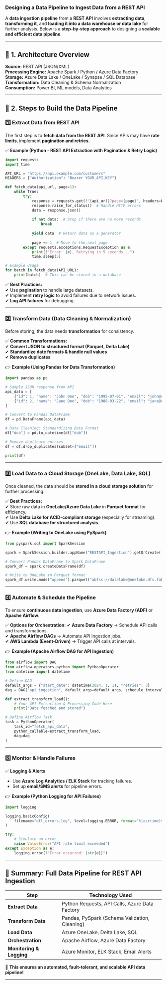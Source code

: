### **Designing a Data Pipeline to Ingest Data from a REST API**  

A **data ingestion pipeline** from a **REST API** involves **extracting data**, **transforming it**, and **loading it into a data warehouse or data lake** for further analysis. Below is a **step-by-step approach** to designing a **scalable and efficient data pipeline**.

---

## **🔹 1. Architecture Overview**
**Source:** REST API (JSON/XML)  
**Processing Engine:** Apache Spark / Python / Azure Data Factory  
**Storage:** Azure Data Lake / OneLake / Synapse / SQL Database  
**Transformation:** Data Cleaning & Schema Normalization  
**Consumption:** Power BI, ML models, Data Analytics  

---

## **🔹 2. Steps to Build the Data Pipeline**
### **1️⃣ Extract Data from REST API**
The first step is to **fetch data from the REST API**. Since APIs may have **rate limits**, implement **pagination and retries**.

✅ **Example (Python - REST API Extraction with Pagination & Retry Logic)**
```python
import requests
import time

API_URL = "https://api.example.com/customers"
HEADERS = {"Authorization": "Bearer YOUR_API_KEY"}

def fetch_data(api_url, page=1):
    while True:
        try:
            response = requests.get(f"{api_url}?page={page}", headers=HEADERS, timeout=10)
            response.raise_for_status()  # Handle HTTP errors
            data = response.json()
            
            if not data:  # Stop if there are no more records
                break
            
            yield data  # Return data as a generator
            
            page += 1  # Move to the next page
        except requests.exceptions.RequestException as e:
            print(f"Error: {e}, Retrying in 5 seconds...")
            time.sleep(5)

# Example Usage
for batch in fetch_data(API_URL):
    print(batch)  # This can be stored in a database
```

✅ **Best Practices:**  
✔ Use **pagination** to handle large datasets.  
✔ Implement **retry logic** to avoid failures due to network issues.  
✔ **Log API failures** for debugging.  

---

### **2️⃣ Transform Data (Data Cleaning & Normalization)**
Before storing, the data needs **transformation** for consistency.  

✅ **Common Transformations:**  
✔ **Convert JSON to structured format (Parquet, Delta Lake)**  
✔ **Standardize date formats & handle null values**  
✔ **Remove duplicates**  

👉 **Example (Using Pandas for Data Transformation)**
```python
import pandas as pd

# Sample JSON response from API
api_data = [
    {"id": 1, "name": "John Doe", "dob": "1995-07-01", "email": "john@example.com"},
    {"id": 2, "name": "Jane Doe", "dob": "1988-03-22", "email": "jane@example.com"}
]

# Convert to Pandas DataFrame
df = pd.DataFrame(api_data)

# Data Cleaning: Standardizing Date Format
df["dob"] = pd.to_datetime(df["dob"])

# Remove duplicate entries
df = df.drop_duplicates(subset=["email"])

print(df)
```

---

### **3️⃣ Load Data to a Cloud Storage (OneLake, Data Lake, SQL)**
Once cleaned, the data should be **stored in a cloud storage solution** for further processing.

✅ **Best Practices:**  
✔ Store raw data in **OneLake/Azure Data Lake** in **Parquet format** for efficiency.  
✔ Use **Delta Lake for ACID-compliant storage** (especially for streaming).  
✔ Use **SQL database for structured analysis**.  

👉 **Example (Writing to OneLake using PySpark)**
```python
from pyspark.sql import SparkSession

spark = SparkSession.builder.appName("RESTAPI_Ingestion").getOrCreate()

# Convert Pandas DataFrame to Spark DataFrame
spark_df = spark.createDataFrame(df)

# Write to OneLake in Parquet format
spark_df.write.mode("append").parquet("abfss://datalake@onelake.dfs.fabric.microsoft.com/customers/")
```

---

### **4️⃣ Automate & Schedule the Pipeline**
To ensure **continuous data ingestion**, use **Azure Data Factory (ADF)** or **Apache Airflow**.

✅ **Options for Orchestration:**
✔ **Azure Data Factory** → Schedule API calls and transformations.  
✔ **Apache Airflow DAGs** → Automate API ingestion jobs.  
✔ **AWS Lambda (Event-Driven)** → Trigger API calls at intervals.  

👉 **Example (Apache Airflow DAG for API Ingestion)**
```python
from airflow import DAG
from airflow.operators.python import PythonOperator
from datetime import datetime

# Define DAG
default_args = {"start_date": datetime(2024, 1, 1), "retries": 3}
dag = DAG("api_ingestion", default_args=default_args, schedule_interval="@daily")

def extract_transform_load():
    # Your API Extraction & Processing Code Here
    print("Data fetched and stored")

# Define Airflow Task
task = PythonOperator(
    task_id="fetch_api_data",
    python_callable=extract_transform_load,
    dag=dag
)
```

---

### **5️⃣ Monitor & Handle Failures**
✅ **Logging & Alerts**  
- Use **Azure Log Analytics / ELK Stack** for tracking failures.  
- Set up **email/SMS alerts** for pipeline errors.  

👉 **Example (Python Logging for API Failures)**
```python
import logging

logging.basicConfig(
    filename="etl_errors.log", level=logging.ERROR, format="%(asctime)s - %(message)s"
)

try:
    # Simulate an error
    raise ValueError("API rate limit exceeded")
except Exception as e:
    logging.error(f"Error occurred: {str(e)}")
```

---

## **🔹 Summary: Full Data Pipeline for REST API Ingestion**
| **Step** | **Technology Used** |
|----------|--------------------|
| **Extract Data** | Python Requests, API Calls, Azure Data Factory |
| **Transform Data** | Pandas, PySpark (Schema Validation, Cleaning) |
| **Load Data** | Azure OneLake, Delta Lake, SQL |
| **Orchestration** | Apache Airflow, Azure Data Factory |
| **Monitoring & Logging** | Azure Monitor, ELK Stack, Email Alerts |

🚀 **This ensures an automated, fault-tolerant, and scalable API data pipeline!**  

---
